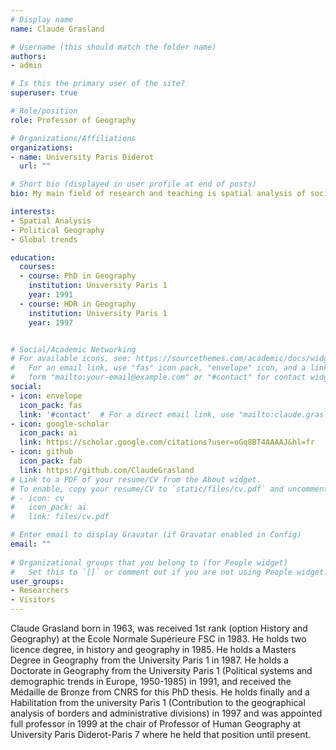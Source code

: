 ```yaml
---
# Display name
name: Claude Grasland

# Username (this should match the folder name)
authors:
- admin

# Is this the primary user of the site?
superuser: true

# Role/position
role: Professor of Geography

# Organizations/Affiliations
organizations:
- name: University Paris Diderot
  url: ""

# Short bio (displayed in user profile at end of posts)
bio: My main field of research and teaching is spatial analysis of social facts applied to various disciplines (geography, sociology, demography, economy, history, political science, media studies ...)

interests:
- Spatial Analysis
- Political Geography
- Global trends

education:
  courses:
  - course: PhD in Geography
    institution: University Paris 1
    year: 1991
  - course: HDR in Geography
    institution: University Paris 1
    year: 1997


# Social/Academic Networking
# For available icons, see: https://sourcethemes.com/academic/docs/widgets/#icons
#   For an email link, use "fas" icon pack, "envelope" icon, and a link in the
#   form "mailto:your-email@example.com" or "#contact" for contact widget.
social:
- icon: envelope
  icon_pack: fas
  link: '#contact'  # For a direct email link, use "mailto:claude.grasland@parisgeo.cnrs.fr".
- icon: google-scholar
  icon_pack: ai
  link: https://scholar.google.com/citations?user=oGq8BT4AAAAJ&hl=fr
- icon: github
  icon_pack: fab
  link: https://github.com/ClaudeGrasland
# Link to a PDF of your resume/CV from the About widget.
# To enable, copy your resume/CV to `static/files/cv.pdf` and uncomment the lines below.  
# - icon: cv
#   icon_pack: ai
#   link: files/cv.pdf

# Enter email to display Gravatar (if Gravatar enabled in Config)
email: ""
  
# Organizational groups that you belong to (for People widget)
#   Set this to `[]` or comment out if you are not using People widget.  
user_groups:
- Researchers
- Visitors
---
```


Claude Grasland born in 1963, was received 1st rank (option History and Geography) at the Ecole Normale Supérieure FSC in 1983. He holds two licence degree, in history and geography in 1985. He holds a Masters Degree in Geography from the University Paris 1 in 1987. He holds a Doctorate in Geography from the University Paris 1 (Political systems and demographic trends in Europe, 1950-1985) in 1991, and received the Médaille de Bronze from CNRS for this PhD thesis. He holds finally and a Habilitation from the university Paris 1 (Contribution to the geographical analysis of borders and administrative divisions) in 1997 and was appointed full professor in 1999 at the chair of Professor of Human Geography at University Paris Diderot-Paris 7 where he held that position until present.
